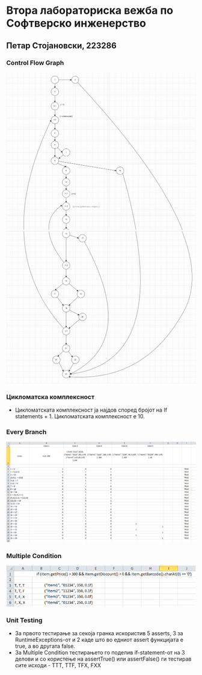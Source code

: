 # Втора лабораториска вежба по Софтверско инженерство
## Петар Стојановски, 223286
### Control Flow Graph
![Control Flow Graph](https://github.com/5ar100/SI_2024_lab2_223286/blob/master/CFG1.png)
![](https://github.com/5ar100/SI_2024_lab2_223286/blob/master/CFG2.png)
### Цикломатска комплексност
- Цикломатската комплексност ја најдов според бројот на If statements + 1. Цикломатската комплексност е 10.
### Every Branch
![Every Branch](https://github.com/5ar100/SI_2024_lab2_223286/blob/master/EveryBranch.png)
### Multiple Condition
![Multiple Condition](https://github.com/5ar100/SI_2024_lab2_223286/blob/master/Multiple%20Condition.png)
### Unit Testing
- За првото тестирање за секоја гранка искористив 5 asserts, 3 за RuntimeExceptions-от и 2 каде што во едниот assert функцијата е true, а во другата false.
- За Multiple Condition тестирањето го поделив if-statement-от на 3 делови и со користење на assertTrue() или assertFalse() ги тестирав сите исходи - TTT, TTF, TFX, FXX
